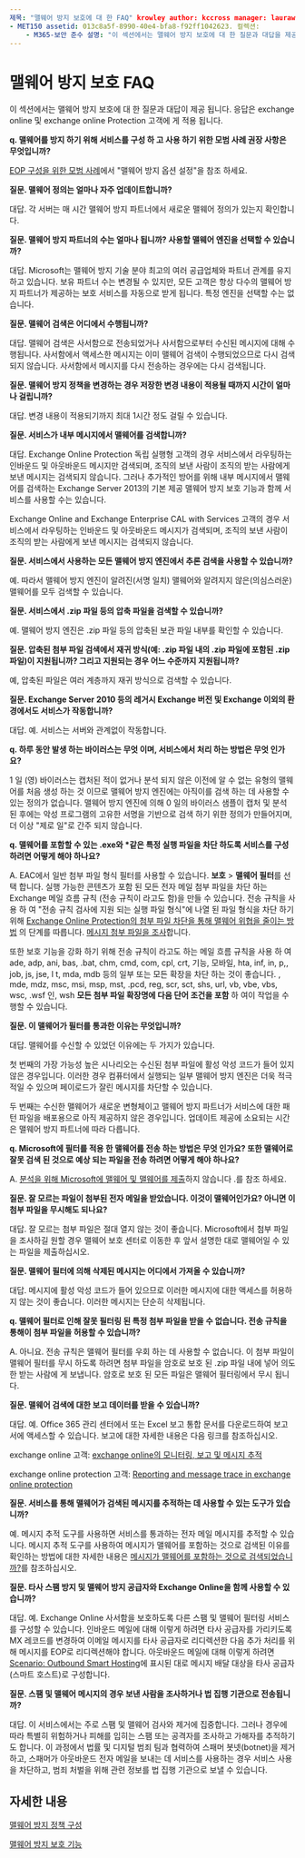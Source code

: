 ```yaml
---
제목: "맬웨어 방지 보호에 대 한 FAQ" krowley author: kccross manager: laurawi ms. 날짜: it 전문. 항목: 문서 ms. 서비스: O365-seccomp ms. 사용자 지정: TN2DMC localization_priority: 정상 검색. appverid:
- MET150 assetid: 013c8a5f-8990-40e4-bfa8-f92ff1042623. 컬렉션:
    - M365-보안 준수 설명: "이 섹션에서는 맬웨어 방지 보호에 대 한 질문과 대답을 제공 합니다. 응답은 exchange online 및 exchange online Protection 고객에 게 적용 됩니다. "
---
```


# <a name="anti-malware-protection-faq"></a>맬웨어 방지 보호 FAQ 

이 섹션에서는 맬웨어 방지 보호에 대 한 질문과 대답이 제공 됩니다. 응답은 exchange online 및 exchange online Protection 고객에 게 적용 됩니다.
  
 **q. 맬웨어를 방지 하기 위해 서비스를 구성 하 고 사용 하기 위한 모범 사례 권장 사항은 무엇입니까?**
  
[EOP 구성을 위한 모범 사례](eop/best-practices-for-configuring-eop.md)에서 "맬웨어 방지 옵션 설정"을 참조 하세요.
  
 **질문. 맬웨어 정의는 얼마나 자주 업데이트합니까?**
  
대답. 각 서버는 매 시간 맬웨어 방지 파트너에서 새로운 맬웨어 정의가 있는지 확인합니다.
  
 **질문. 맬웨어 방지 파트너의 수는 얼마나 됩니까? 사용할 맬웨어 엔진을 선택할 수 있습니까?**
  
대답. Microsoft는 맬웨어 방지 기술 분야 최고의 여러 공급업체와 파트너 관계를 유지하고 있습니다. 보유 파트너 수는 변경될 수 있지만, 모든 고객은 항상 다수의 맬웨어 방지 파트너가 제공하는 보호 서비스를 자동으로 받게 됩니다. 특정 엔진을 선택할 수는 없습니다.
  
 **질문. 맬웨어 검색은 어디에서 수행됩니까?**
  
대답. 맬웨어 검색은 사서함으로 전송되었거나 사서함으로부터 수신된 메시지에 대해 수행됩니다. 사서함에서 액세스한 메시지는 이미 맬웨어 검색이 수행되었으므로 다시 검색되지 않습니다. 사서함에서 메시지를 다시 전송하는 경우에는 다시 검색됩니다.
  
 **질문. 맬웨어 방지 정책을 변경하는 경우 저장한 변경 내용이 적용될 때까지 시간이 얼마나 걸립니까?**
  
대답. 변경 내용이 적용되기까지 최대 1시간 정도 걸릴 수 있습니다.
  
 **질문. 서비스가 내부 메시지에서 맬웨어를 검색합니까?**
  
대답. Exchange Online Protection 독립 실행형 고객의 경우 서비스에서 라우팅하는 인바운드 및 아웃바운드 메시지만 검색되며, 조직의 보낸 사람이 조직의 받는 사람에게 보낸 메시지는 검색되지 않습니다. 그러나 추가적인 방어를 위해 내부 메시지에서 맬웨어를 검색하는 Exchange Server 2013의 기본 제공 맬웨어 방지 보호 기능과 함께 서비스를 사용할 수는 있습니다.
  
Exchange Online and Exchange Enterprise CAL with Services 고객의 경우 서비스에서 라우팅하는 인바운드 및 아웃바운드 메시지가 검색되며, 조직의 보낸 사람이 조직의 받는 사람에게 보낸 메시지는 검색되지 않습니다. 
  
 **질문. 서비스에서 사용하는 모든 맬웨어 방지 엔진에서 추론 검색을 사용할 수 있습니까?**
  
예. 따라서 맬웨어 방지 엔진이 알려진(서명 일치) 맬웨어와 알려지지 않은(의심스러운) 맬웨어를 모두 검색할 수 있습니다.
  
 **질문. 서비스에서 .zip 파일 등의 압축 파일을 검색할 수 있습니까?**
  
예. 맬웨어 방지 엔진은 .zip 파일 등의 압축된 보관 파일 내부를 확인할 수 있습니다.
  
 **질문. 압축된 첨부 파일 검색에서 재귀 방식(예: .zip 파일 내의 .zip 파일에 포함된 .zip 파일)이 지원됩니까? 그리고 지원되는 경우 어느 수준까지 지원됩니까?**
  
예, 압축된 파일은 여러 계층까지 재귀 방식으로 검색할 수 있습니다.
  
 **질문. Exchange Server 2010 등의 레거시 Exchange 버전 및 Exchange 이외의 환경에서도 서비스가 작동합니까?**
  
대답. 예. 서비스는 서버와 관계없이 작동합니다.
  
 **q. 하루 동안 발생 하는 바이러스는 무엇 이며, 서비스에서 처리 하는 방법은 무엇 인가요?**
  
1 일 (영) 바이러스는 캡처된 적이 없거나 분석 되지 않은 이전에 알 수 없는 유형의 맬웨어를 처음 생성 하는 것 이므로 맬웨어 방지 엔진에는 아직이를 검색 하는 데 사용할 수 있는 정의가 없습니다. 맬웨어 방지 엔진에 의해 0 일의 바이러스 샘플이 캡처 및 분석 된 후에는 악성 프로그램의 고유한 서명을 기반으로 검색 하기 위한 정의가 만들어지며, 더 이상 "제로 일"로 간주 되지 않습니다.
  
 **q. 맬웨어를 포함할 수 있는 .exe와 \*같은 특정 실행 파일을 차단 하도록 서비스를 구성 하려면 어떻게 해야 하나요?**
  
A. EAC에서 일반 첨부 파일 형식 필터를 사용할 수 있습니다. **보호** \> **맬웨어 필터**를 선택 합니다. 실행 가능한 콘텐츠가 포함 된 모든 전자 메일 첨부 파일을 차단 하는 Exchange 메일 흐름 규칙 (전송 규칙이 라고도 함)을 만들 수 있습니다. 전송 규칙을 사용 하 여 "전송 규칙 검사에 지원 되는 실행 파일 형식"에 나열 된 파일 형식을 차단 하기 위해 [Exchange Online Protection의 첨부 파일 차단을 통해 맬웨어 위협을 줄이는 방법](https://support.microsoft.com/kb/2959596) 의 단계를 따릅니다. [ 메시지 첨부 파일을 조사](http://technet.microsoft.com/library/874d1c78-a8ec-4938-b388-d3208c2fa971.aspx)합니다.
  
또한 보호 기능을 강화 하기 위해 전송 규칙이 라고도 하는 메일 흐름 규칙을 사용 하 여 ade, adp, ani, bas, .bat, chm, cmd, com, cpl, crt, 기능, 모바일, hta, inf, in, p,, job, js, jse, l t, mda, mdb 등의 일부 또는 모든 확장을 차단 하는 것이 좋습니다. , mde, mdz, msc, msi, msp, mst, .pcd, reg, scr, sct, shs, url, vb, vbe, vbs, wsc, .wsf 인, wsh **모든 첨부 파일 확장명에 다음 단어 조건을 포함** 하 여이 작업을 수행할 수 있습니다. 
  
 **질문. 이 맬웨어가 필터를 통과한 이유는 무엇입니까?**
  
대답. 맬웨어를 수신할 수 있었던 이유에는 두 가지가 있습니다.
  
첫 번째의 가장 가능성 높은 시나리오는 수신된 첨부 파일에 활성 악성 코드가 들어 있지 않은 경우입니다. 이러한 경우 컴퓨터에서 실행되는 일부 맬웨어 방지 엔진은 더욱 적극적일 수 있으며 페이로드가 잘린 메시지를 차단할 수 있습니다.
  
두 번째는 수신한 맬웨어가 새로운 변형체이고 맬웨어 방지 파트너가 서비스에 대한 패턴 파일을 배포용으로 아직 제공하지 않은 경우입니다. 업데이트 제공에 소요되는 시간은 맬웨어 방지 파트너에 따라 다릅니다.
  
 **q. Microsoft에 필터를 적용 한 맬웨어를 전송 하는 방법은 무엇 인가요? 또한 맬웨어로 잘못 검색 된 것으로 예상 되는 파일을 전송 하려면 어떻게 해야 하나요?**
  
A. [분석을 위해 Microsoft에 맬웨어 및 맬웨어를 제출](submitting-malware-and-non-malware-to-microsoft-for-analysis.md)하지 않습니다 .를 참조 하세요.
  
 **질문. 잘 모르는 파일이 첨부된 전자 메일을 받았습니다. 이것이 맬웨어인가요? 아니면 이 첨부 파일을 무시해도 되나요?**
  
대답. 잘 모르는 첨부 파일은 절대 열지 않는 것이 좋습니다. Microsoft에서 첨부 파일을 조사하길 원할 경우 맬웨어 보호 센터로 이동한 후 앞서 설명한 대로 맬웨어일 수 있는 파일을 제출하십시오.
  
 **질문. 맬웨어 필터에 의해 삭제된 메시지는 어디에서 가져올 수 있습니까?**
  
대답. 메시지에 활성 악성 코드가 들어 있으므로 이러한 메시지에 대한 액세스를 허용하지 않는 것이 좋습니다. 이러한 메시지는 단순히 삭제됩니다.
  
 **q. 맬웨어 필터로 인해 잘못 필터링 된 특정 첨부 파일을 받을 수 없습니다. 전송 규칙을 통해이 첨부 파일을 허용할 수 있습니까?**
  
A. 아니요. 전송 규칙은 맬웨어 필터를 우회 하는 데 사용할 수 없습니다. 이 첨부 파일이 맬웨어 필터를 무시 하도록 하려면 첨부 파일을 암호로 보호 된 .zip 파일 내에 넣어 의도 한 받는 사람에 게 보냅니다. 암호로 보호 된 모든 파일은 맬웨어 필터링에서 무시 됩니다.
  
 **질문. 맬웨어 검색에 대한 보고 데이터를 받을 수 있습니까?**
  
대답. 예. Office 365 관리 센터에서 또는 Excel 보고 통합 문서를 다운로드하여 보고서에 액세스할 수 있습니다. 보고에 대한 자세한 내용은 다음 링크를 참조하십시오. 
  
exchange online 고객: [exchange online의 모니터링, 보고 및 메시지 추적](http://technet.microsoft.com/library/87bdeeae-bd80-4a3b-95c5-62fbaf97c2e8.aspx)
  
exchange online protection 고객: [Reporting and message trace in exchange online protection](eop/reporting-and-message-trace-in-exchange-online-protection.md)
  
 **질문. 서비스를 통해 맬웨어가 검색된 메시지를 추적하는 데 사용할 수 있는 도구가 있습니까?**
  
예. 메시지 추적 도구를 사용하면 서비스를 통과하는 전자 메일 메시지를 추적할 수 있습니다. 메시지 추적 도구를 사용하여 메시지가 맬웨어를 포함하는 것으로 검색된 이유를 확인하는 방법에 대한 자세한 내용은 [메시지가 맬웨어를 포함하는 것으로 검색되었습니까?](http://technet.microsoft.com/library/aa49e3f9-a5b1-4410-aac2-ddbbf3f5bfb2.aspx#BKMB_Whywasamessagedetectedtocontainmalware)를 참조하십시오.
  
 **질문. 타사 스팸 방지 및 맬웨어 방지 공급자와 Exchange Online을 함께 사용할 수 있습니까?**
  
대답. 예. Exchange Online 사서함을 보호하도록 다른 스팸 및 맬웨어 필터링 서비스를 구성할 수 있습니다. 인바운드 메일에 대해 이렇게 하려면 타사 공급자를 가리키도록 MX 레코드를 변경하여 이메일 메시지를 타사 공급자로 리디렉션한 다음 추가 처리를 위해 메시지를 EOP로 리디렉션해야 합니다. 아웃바운드 메일에 대해 이렇게 하려면 [Scenario: Outbound Smart Hosting](http://technet.microsoft.com/library/431b3f02-4efd-4bd3-94e7-eecd03f8ef5e.aspx)에 표시된 대로 메시지 배달 대상을 타사 공급자(스마트 호스트)로 구성합니다.
  
 **질문. 스팸 및 맬웨어 메시지의 경우 보낸 사람을 조사하거나 법 집행 기관으로 전송됩니까?**
  
대답. 이 서비스에서는 주로 스팸 및 맬웨어 검사와 제거에 집중합니다. 그러나 경우에 따라 특별히 위험하거나 피해를 입히는 스팸 또는 공격자를 조사하고 가해자를 추적하기도 합니다. 이 과정에서 법률 및 디지털 범죄 팀과 협력하여 스패머 봇넷(botnet)을 제거하고, 스패머가 아웃바운드 전자 메일을 보내는 데 서비스를 사용하는 경우 서비스 사용을 차단하고, 범죄 처벌을 위해 관련 정보를 법 집행 기관으로 보낼 수 있습니다.
  
## <a name="for-more-information"></a>자세한 내용

[맬웨어 방지 정책 구성](configure-anti-malware-policies.md)
  
[맬웨어 방지 보호 기능](anti-malware-protection.md)
  

